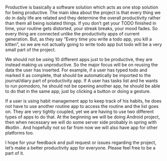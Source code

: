 Productive is basically a software solution which acts as one stop solution for being productive. The main idea about the project is that every thing we do in daily life are related and they determine the overall productivity rather than them all being isolated things. If you don’t get your TODO finished in time, your routine gets distorted, your streak breaks, your mood fades. So every thing are connected unlike the productivity apps of current generation. But, as they say “Every time you write a todo app, you kill a kitten”, so we are not actually going to write todo app but todo will be a very small part of the project.


We should not be using 10 different apps just to be productive, they are instead making us unproductive. So the major focus will be on reusing the data the user has inserted. For example, if a user has typed todo and marked it as complete, that should be automatically be imported to the journal/diary part of productivity app. If A user has tasks list and he wants to run pomodoro, he should not be opening another app, he should be able to do that in the same app, just by clicking a button or doing a gesture.


If a user is using habit management app to keep track of his habits, he does not have to use another routine app to access the routine and the list goes on. They are very tightly coupled, yet we are having to use two different types of apps to do that.
At the beginning we will be doing Android project, then when necessary we will do some server side probably in spring with #kotlin . And hopefully not so far from now we will also have app for other platforms too.

I hope for your feedback and pull request or issues regarding the project, let’s make a better productivity app for everyone. Please feel free to be a part of it.
